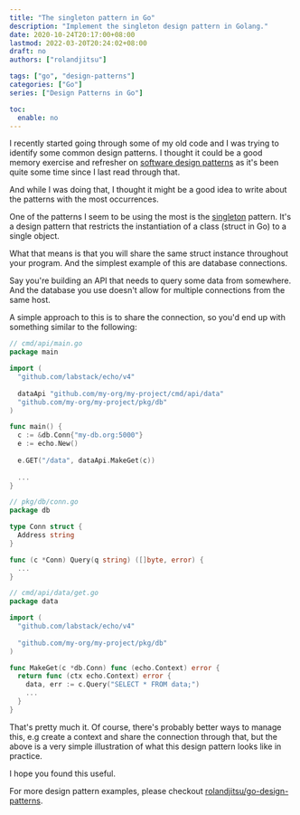 ```yaml
---
title: "The singleton pattern in Go"
description: "Implement the singleton design pattern in Golang."
date: 2020-10-24T20:17:00+08:00
lastmod: 2022-03-20T20:24:02+08:00
draft: no
authors: ["rolandjitsu"]

tags: ["go", "design-patterns"]
categories: ["Go"]
series: ["Design Patterns in Go"]

toc:
  enable: no
---
```


I recently started going through some of my old code and I was trying to identify some common design patterns. I thought it could be a good memory exercise and refresher on [software design patterns](https://www.geeksforgeeks.org/software-design-patterns/) as it's been quite some time since I last read through that.

And while I was doing that, I thought it might be a good idea to write about the patterns with the most occurrences.

One of the patterns I seem to be using the most is the [singleton](https://www.geeksforgeeks.org/singleton-design-pattern/) pattern. It's a design pattern that restricts the instantiation of a class (struct in Go) to a single object.

What that means is that you will share the same struct instance throughout your program. And the simplest example of this are database connections.

Say you're building an API that needs to query some data from somewhere. And the database you use doesn't allow for multiple connections from the same host.

A simple approach to this is to share the connection, so you'd end up with something similar to the following:
```go
// cmd/api/main.go
package main

import (
  "github.com/labstack/echo/v4"
  
  dataApi "github.com/my-org/my-project/cmd/api/data"
  "github.com/my-org/my-project/pkg/db"
)

func main() {
  c := &db.Conn{"my-db.org:5000"}
  e := echo.New()
  
  e.GET("/data", dataApi.MakeGet(c))
  
  ...
}
```

```go
// pkg/db/conn.go
package db

type Conn struct {
  Address string
}

func (c *Conn) Query(q string) ([]byte, error) {
  ...
}
```

```go
// cmd/api/data/get.go
package data

import (
  "github.com/labstack/echo/v4"
  
  "github.com/my-org/my-project/pkg/db"
)

func MakeGet(c *db.Conn) func (echo.Context) error {
  return func (ctx echo.Context) error {
    data, err := c.Query("SELECT * FROM data;")
    ...
  }
}
```

That's pretty much it. Of course, there's probably better ways to manage this, e.g create a context and share the connection through that, but the above is a very simple illustration of what this design pattern looks like in practice.

I hope you found this useful.

For more design pattern examples, please checkout [rolandjitsu/go-design-patterns](https://github.com/rolandjitsu/go-design-patterns).
